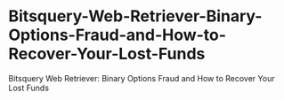 # Bitsquery-Web-Retriever-Binary-Options-Fraud-and-How-to-Recover-Your-Lost-Funds
Bitsquery Web Retriever: Binary Options Fraud and How to Recover Your Lost Funds
